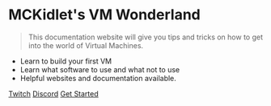 <!-- _coverpage.md -->

# MCKidlet's VM Wonderland

> This documentation website will give you tips and tricks on how to get into the world of Virtual Machines.

- Learn to build your first VM
- Learn what software to use and what not to use
- Helpful websites and documentation available.

[Twitch](https://github.com/docsifyjs/docsify/)
[Discord](https://discord.gg/fF95ee9h8E/)
[Get Started](#docsify)
